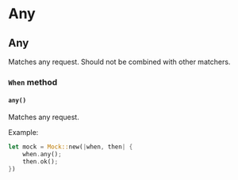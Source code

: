 # Any

## Any

Matches any request. Should not be combined with other matchers.

### `When` method
#### `any()`
Matches any request.

Example:
```rust
let mock = Mock::new(|when, then| {
    when.any();
    then.ok();
})
```